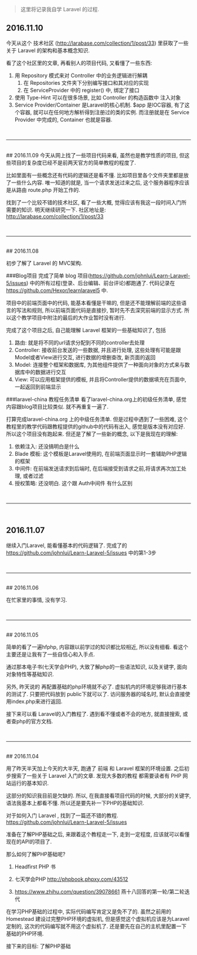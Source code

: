 
> 这里将记录我自学 Laravel 的过程.

## 2016.11.10
今天从这个 技术社区 (http://larabase.com/collection/1/post/33) 里获取了一些关于 Laravel 的架构和基本概念知识. 

看了这个社区里的文章, 再看别人的项目代码, 又看懂了一些东西:

1.  用 Repository 模式来对 Controller 中的业务逻辑进行解耦
    1.  在 Repositories 文件夹下分别编写接口和其对应的实现
    2.  在 ServiceProvider 中的 register() 中, 绑定了接口
2.  使用 Type-Hint 可以在很多场景, 比如 Controller 的构造函数中 注入对象
3.  Service Provider/Container 是Laravel的核心机制. $app 是IOC容器, 有了这个容器, 就可以在任何地方解析得到注册过的类的实例. 而注册就是在 Service Provider 中完成的, Container 也就是容器.


<br />
    
---
<br />
## 2016.11.09
今天从网上找了一些项目代码来看, 虽然也是教学性质的项目, 但这些项目的复杂度已经不是前两天官方的简单教程的程度了.
 
比如里面有一些概念还有代码的逻辑还是看不懂. 比如项目里各个文件夹里都是放了一些什么内容. 唯一知道的就是, 当一个请求发送过来之后, 这个服务器程序应该是从路由 route.php 开始工作的. 

找到了一个比较不错的技术社区, 看了一些大概, 觉得应该有我这一段时间入门所需要的知识.
明天继续研究一下. 社区地址是: http://larabase.com/collection/1/post/33


<br />
    
---
<br />
## 2016.11.08

初步了解了 Laravel 的 MVC架构.

###Blog项目 
完成了简单 blog 项目(https://github.com/johnlui/Learn-Laravel-5/issues) 中的所有过程(登录、后台编辑、前台评论)都跑通了. 
代码记录在 https://github.com/Hexor/learnlaravel5 中.

项目中的前端页面中的代码, 能基本看懂是干嘛的, 但是还不能理解前端的这些语言的写法和规则, 所以前端页面代码是直接抄, 暂时先不去深究前端的显示方式.
所以这个教学项目中附注的最后的大作业暂时没有进行.

完成了这个项目之后, 自己能理解 Laravel 框架的一些基础知识了, 包括

1.  路由: 就是将不同的url请求分配到不同的controller去处理
2.  Controller: 接收前台发送的一些数据, 并且进行处理, 这些处理有可能是跟Model或者View进行交互, 进行数据的增删查改, 新页面的返回
3.  Model: 连接整个框架和数据库, 为其他组件提供了一种面向对象的方式来与数据库中的数据进行交互
4.  View:  可以应用框架提供的模板, 并且将Controller提供的数据填充在页面中, 一起返回到前端显示


###laravel-china 教程任务清单
看了laravel-china.org上的初级任务清单, 感觉内容跟blog项目比较类似. 就不再重复一遍了.

打算完成laravel-china.org 上的中级任务清单. 但是过程中遇到了一些困难, 这个教程里的教学代码跟教程提供的github中的代码有出入, 感觉是版本没有对应好. 所以这个项目没有跑起来. 
但还是了解了一些新的概念, 以下是我现在的理解:

1. 依赖注入: 还没搞明白是什么
2. Blade 模板: 这个模板是Laravel使用的, 在前端页面显示时一套辅助PHP逻辑的框架
3. 中间件: 在前端发送请求到后端时, 在后端接受到请求之前,将请求再次加工处理, 或者过滤
4. 授权策略: 还没明白. 这个跟 Auth中间件 有什么区别


<br />
    
---
<br />

## 2016.11.07

继续入门Laravel, 能看懂基本的代码逻辑了. 完成了的 https://github.com/johnlui/Learn-Laravel-5/issues 中的第1-3步

<br />
    
---
<br />
## 2016.11.06

在忙家里的事情, 没有学习.

<br />
    
---
<br />
## 2016.11.05

简单的看了一遍hfphp, 内容跟以前学过的知识都比较相近, 所以没有细看. 看这个主要还是让我有了一些自信心和入手点.

通过那本电子书(七天学会PHP), 大致了解php的一些语法知识, 以及关键字, 面向对象特性等基础知识.

另外, 昨天说的 再配置基础的php环境就不必了. 虚拟机内的环境足够我进行基本的测试了. 只要把代码放到 public下就可以了. 访问服务器的域名时, 默认会直接使用index.php来进行返回.

接下来可以看 Laravel的入门教程了. 遇到看不懂或者不会的地方, 就直接搜索, 或者查php的官方文档.

<br />
    
---
<br />
## 2016.11.04

用了昨天半天加上今天的大半天, 跑通了 前端 和 Laravel 框架的环境设置.
之后初步搜索了一些关于 Laravel 入门的文章. 发现大多数的教程 都需要读者有 PHP 网站运行的基本知识.

这部分的知识我目前是欠缺的. 所以, 在我直接看项目代码的时候, 大部分的关键字, 语法我基本上都看不懂. 所以还是要先补一下PHP的基础知识.

对于如何入门 Laravel , 找到了一篇还不错的教程. https://github.com/johnlui/Learn-Laravel-5/issues

准备在了解PHP基础之后, 来跟着这个教程走一下, 走到一定程度, 应该就可以看懂现在的API的项目了.

那么如何了解PHP基础呢?

1.  Headfirst PHP 书

2.  七天学会PHP http://phpbook.phpxy.com/43512

2.  https://www.zhihu.com/question/39078661 燕十八回答的第一轮/第二轮迭代

在学习PHP基础的过程中, 实际代码编写肯定又是免不了的. 虽然之前用的Homestead 建设过完整PHP环境的虚拟机, 但是感觉这个虚拟机应该是为Laravel定制的, 这次的代码编写就不用这个虚拟机了. 还是要先在自己的主机里配置一下基础的PHP环境.

接下来的目标: 了解PHP基础
